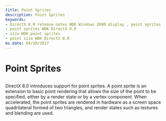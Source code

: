 ```yaml
---
title: Point Sprites
description: Point Sprites
keywords:
- DirectX 8.0 release notes WDK Windows 2000 display , point sprites
- point sprites WDK DirectX 8.0
- size WDK point sprites
- point size WDK DirectX 8.0
ms.date: 04/20/2017
---
```


# Point Sprites


## <span id="ddk_point_sprites_gg"></span><span id="DDK_POINT_SPRITES_GG"></span>


DirectX 8.0 introduces support for point sprites. A point sprite is an extension to basic point rendering that allows the size of the point to be specified, either by a render state or by a vertex component. When accelerated, the point sprites are rendered in hardware as a screen space quadrilateral formed of two triangles, and render states such as textures and blending are used.

 

 





